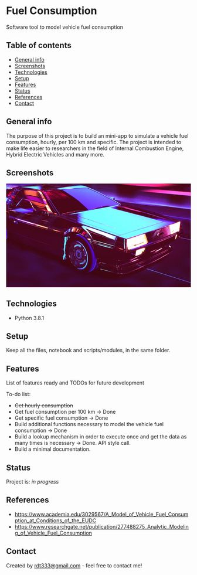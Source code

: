 # Fuel Consumption
Software tool to model vehicle fuel consumption

## Table of contents
* [General info](#general-info)
* [Screenshots](#screenshots)
* [Technologies](#technologies)
* [Setup](#setup)
* [Features](#features)
* [Status](#status)
* [References](#references)
* [Contact](#contact)

## General info
The purpose of this project is to build an mini-app to simulate a vehicle fuel consumption, hourly, per 100 km and specific. The project is intended to make 
life easier to researchers in the field of Internal Combustion Engine, Hybrid Electric Vehicles and many more.


## Screenshots
![Example screenshot](vehicle.jpg)

## Technologies
* Python 3.8.1

## Setup
Keep all the files, notebook and scripts/modules, in the same folder.

## Features
List of features ready and TODOs for future development

To-do list:
* ~~Get hourly consumption~~
* Get fuel consumption per 100 km -> Done
* Get specific fuel consumption -> Done
* Build additional functions necessary to model the vehicle fuel consumption -> Done
* Build a lookup mechanism in order to execute once and get the data as many times is necessary -> Done. API style call.
* Build a minimal documentation.

## Status
Project is: _in progress_

## References
* https://www.academia.edu/3029567/A_Model_of_Vehicle_Fuel_Consumption_at_Conditions_of_the_EUDC
* https://www.researchgate.net/publication/277488275_Analytic_Modeling_of_Vehicle_Fuel_Consumption

## Contact
Created by rdt333@gmail.com - feel free to contact me!
